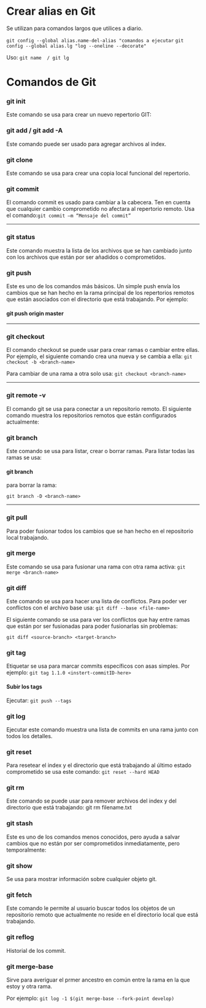 # Crear alias en Git
Se utilizan para comandos largos que utilices a diario.

`git config --global alias.name-del-alias "comandos a ejecutar`
`git config --global alias.lg "log --oneline --decorate"`

Uso:
`git name  / git lg`

# Comandos de Git

### git init
Este comando se usa para crear un nuevo repertorio GIT:

### git add  / git add -A
Este comando puede ser usado para agregar archivos al index.

### git clone
Este comando se usa para crear una copia local funcional del repertorio.

### git commit
El comando commit es usado para cambiar a la cabecera. Ten en cuenta que cualquier cambio comprometido no afectara al repertorio remoto. 
Usa el comando:`git commit –m “Mensaje del commit”`
________________________________________________________________________________________________

### git status
Este comando muestra la lista de los archivos que se han cambiado junto con los archivos que están por ser añadidos o comprometidos.

### git push
Este es uno de los comandos más básicos. Un simple push envía los cambios que se han hecho en la rama principal de los repertorios remotos que están asociados con el directorio que está trabajando. Por ejemplo:

#### git push  origin master

__________________
### git checkout
El comando checkout se puede usar para crear ramas o cambiar entre ellas. Por ejemplo, el siguiente comando crea una nueva y se cambia a ella: `git checkout -b <branch-name>`

Para cambiar de una rama a otra solo usa: `git checkout <branch-name>`
___________________________________________________
  
### git remote -v
El comando git se usa para conectar a un repositorio remoto. El siguiente comando muestra los repositorios remotos que están configurados actualmente:

### git branch
Este comando se usa para listar, crear o borrar ramas. Para listar todas las ramas se usa:
#### git branch

para borrar la rama:

`git branch -D <branch-name>`
 ____________________________________________
  
### git pull
Para poder fusionar todos los cambios que se han hecho en el repositorio local trabajando.

### git merge
Este comando se usa para fusionar una rama con otra rama activa:
`git merge <branch-name>`
  
### git diff
Este comando se usa para hacer una lista de conflictos. Para poder ver conflictos con el archivo base usa:
`git diff --base <file-name>`
  
El siguiente comando se usa para ver los conflictos que hay entre ramas que están por ser fusionadas para poder fusionarlas sin problemas:

`git diff <source-branch> <target-branch>`

### git tag
Etiquetar se usa para marcar commits específicos con asas simples. 
Por ejemplo: `git tag 1.1.0 <instert-commitID-here>`

#### Subir los tags
Ejecutar: `git push --tags`
  
### git log
Ejecutar este comando muestra una lista de commits en una rama junto con todos los detalles.

### git reset
Para resetear el index y el directorio que está trabajando al último estado comprometido se usa este comando:
`git reset --hard HEAD`

### git rm
Este comando se puede usar para remover archivos del index y del directorio que está trabajando:
git rm filename.txt

### git stash
Este es uno de los comandos menos conocidos, pero ayuda a salvar cambios que no están por ser comprometidos inmediatamente, pero temporalmente:

### git show
Se usa para mostrar información sobre cualquier objeto git.

### git fetch
Este comando le permite al usuario buscar todos los objetos de un repositorio remoto que actualmente no reside en el directorio local que está trabajando.

### git reflog

Historial de los commit.

### git merge-base
Sirve para averiguar el prmer ancestro en común entre la rama en la que estoy y otra rama. 

Por ejemplo: `git log -1 $(git merge-base --fork-point develop)`
